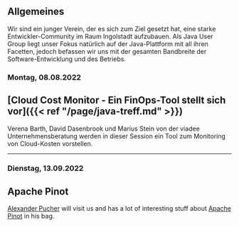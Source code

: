 ## Allgemeines

Wir sind ein junger Verein, der es sich zum Ziel gesetzt hat, eine starke Entwickler-Community im Raum Ingolstadt aufzubauen.
Als Java User Group liegt unser Fokus natürlich auf der Java-Plattform mit all ihren Facetten, jedoch befassen wir uns mit der gesamten Bandbreite der Software-Entwicklung und des Betriebs.

### Montag, 08.08.2022
## [Cloud Cost Monitor  - Ein FinOps-Tool stellt sich vor]({{< ref "/page/java-treff.md" >}})

Verena Barth, David Dasenbrook und Marius Stein von der viadee Unternehmensberatung werden in dieser Session ein Tool zum Monitoring von Cloud-Kosten vorstellen.

---

### Dienstag, 13.09.2022
## Apache Pinot

[Alexander Pucher](https://alexpucher.com/) will visit us and has a lot of interesting stuff about [Apache Pinot](https://pinot.apache.org/) in his bag.
